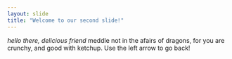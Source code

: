 ```yaml
---
layout: slide
title: "Welcome to our second slide!"
---
```

*hello there, delicious friend*
meddle not in the afairs of dragons, for you are crunchy, and good with ketchup. 
Use the left arrow to go back!
